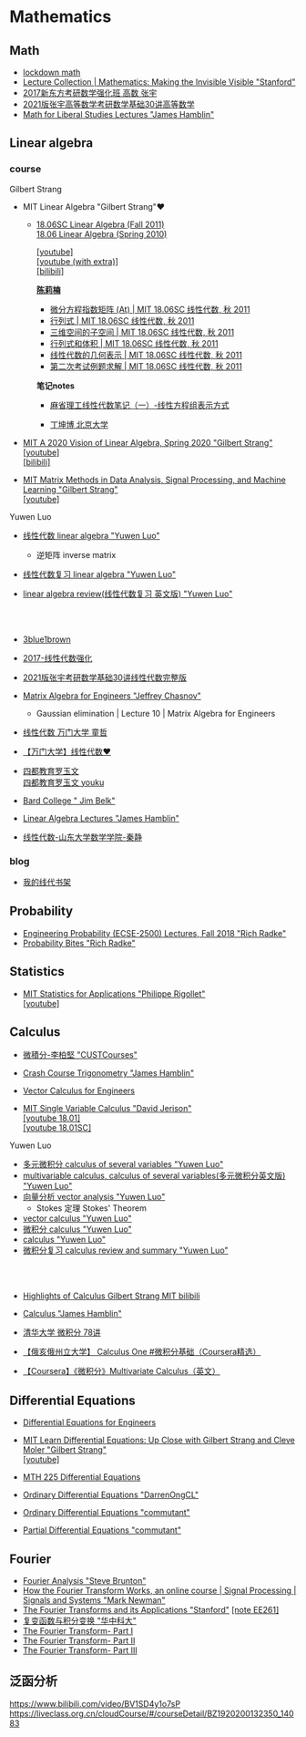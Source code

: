# Mathematics


## Math

- [lockdown math](https://www.youtube.com/watch?v=ppWPuXsnf1Q&list=PLZHQObOWTQDP5CVelJJ1bNDouqrAhVPev)  
- [Lecture Collection | Mathematics: Making the Invisible Visible "Stanford"](https://www.youtube.com/watch?v=pk49iM9OT_0&list=PLpGHT1n4-mAvzAtg6Qo8aTld6goSPxo4o)  
- [2017新东方考研数学强化班 高数 张宇](https://www.youtube.com/playlist?list=PLPVDPEUcHjf7L-KNqT7wEdUEfO0_EIRG6)  
- [2021版张宇高等数学考研数学基础30讲高等数学](https://www.bilibili.com/video/BV1ME411M7hp)  
- [Math for Liberal Studies Lectures "James Hamblin"](https://www.youtube.com/playlist?list=PLNr8B4XHL5kFmEhHZnxqdAiAwVSg80QbA)





## Linear algebra  
### course

Gilbert Strang
- MIT Linear Algebra "Gilbert Strang"❤️
  - [18.06SC Linear Algebra (Fall 2011)](https://ocw.mit.edu/courses/mathematics/18-06sc-linear-algebra-fall-2011/index.htm)  
    [18.06 Linear Algebra (Spring 2010)](https://ocw.mit.edu/courses/mathematics/18-06-linear-algebra-spring-2010/)  

    [[youtube]](https://www.youtube.com/playlist?list=PLE7DDD91010BC51F8)  
    [[youtube (with extra)]](https://www.youtube.com/playlist?list=PL221E2BBF13BECF6C)  
    [[bilibili]](https://www.bilibili.com/video/BV1zx411g7gq)

    [**陈莉楠**](https://www.youtube.com/channel/UCEBb1b_L6zDS3xTUrIALZOw/search?query=%E9%99%88%E8%8E%89%E6%A5%A0)  
    - [微分方程指数矩阵 (At) | MIT 18.06SC 线性代数, 秋 2011](https://www.youtube.com/watch?v=nTM6ktBeiH4&list=WL&index=3&t=30s)
    - [行列式 | MIT 18.06SC 线性代数, 秋 2011](https://www.youtube.com/watch?v=ZyYGJc9jNno)  
    - [三维空间的子空间 | MIT 18.06SC 线性代数, 秋 2011](https://www.youtube.com/watch?v=VyPIQ_8QqEk)  
    - [行列式和体积 | MIT 18.06SC 线性代数, 秋 2011](https://www.youtube.com/watch?v=ZuWAwCEMeWE&t=522s)  
    - [线性代数的几何表示 | MIT 18.06SC 线性代数, 秋 2011](https://www.youtube.com/watch?v=mgbjhzDndOY)  
    - [第二次考试例题求解 | MIT 18.06SC 线性代数, 秋 2011](https://www.youtube.com/watch?v=ThxvK9t7DNo)  
  
    **笔记notes**
    - [麻省理工线性代数笔记（一）-线性方程组表示方式](https://zhuanlan.zhihu.com/p/36524700)
  
    - [丁坤博 北京大学](https://github.com/yizhen20133868/MIT-Linear-Algebra-Notes)


- [MIT A 2020 Vision of Linear Algebra, Spring 2020 "Gilbert Strang"](https://ocw.mit.edu/resources/res-18-010-a-2020-vision-of-linear-algebra-spring-2020/)  
  [[youtube]](https://www.youtube.com/playlist?list=PLUl4u3cNGP61iQEFiWLE21EJCxwmWvvek)  
  [[bilibili]](https://www.bilibili.com/video/BV1Ki4y147Kh?p=1)


- [MIT Matrix Methods in Data Analysis, Signal Processing, and Machine Learning "Gilbert Strang"](https://ocw.mit.edu/courses/mathematics/18-065-matrix-methods-in-data-analysis-signal-processing-and-machine-learning-spring-2018/)  
  [[youtube]](https://www.youtube.com/playlist?list=PLUl4u3cNGP63oMNUHXqIUcrkS2PivhN3k)


Yuwen Luo
- [线性代数 linear algebra "Yuwen Luo"](https://www.youtube.com/playlist?list=PLn4oMMSpc3Yl8eQQCob5nr43ACJGHQhmt)  
  - 逆矩阵 inverse matrix

- [线性代数复习 linear algebra "Yuwen Luo"](https://www.youtube.com/playlist?list=PLn4oMMSpc3Yndn02KC17SkfCmS1RA-8Sf)

- [linear algebra review(线性代数复习 英文版) "Yuwen Luo"](https://www.youtube.com/playlist?list=PLn4oMMSpc3YmYkfj_WeN3HFOkKMXj9yRY)

<br><br>

- [3blue1brown](https://www.youtube.com/playlist?list=PLZHQObOWTQDPD3MizzM2xVFitgF8hE_ab)  

- [2017-线性代数强化](https://www.youtube.com/playlist?list=PLYdE87tyKU5ALNr-oL4xKfp62chdQeZEk)  

- [2021版张宇考研数学基础30讲线性代数完整版](https://www.bilibili.com/video/BV1LV411o7q9)  



- [Matrix Algebra for Engineers "Jeffrey Chasnov"](https://www.youtube.com/playlist?list=PLkZjai-2Jcxlg-Z1roB0pUwFU-P58tvOx)  
  - Gaussian elimination | Lecture 10 | Matrix Algebra for Engineers

- [线性代数 万门大学 童哲](https://www.youtube.com/watch?v=ove0ywl962M&list=PL1rUBzS6ux6peJ_VDGlfRmxmrkjKdboue)  
- [【万门大学】线性代数❤️](https://www.youtube.com/playlist?list=PL0GyqFMD-UCH7c_kURb1bm38t_JQJBAEk)

- [四都教育罗玉文](https://www.sudoedu.com/%e8%a7%86%e9%a2%91%e8%af%be%e7%a8%8b/)  
  [四都教育罗玉文 youku](https://i.youku.com/i/UMzA1MzIwMjM3Ng==/playlists?spm=a2hzp.8244740.0.0)

- [Bard College " Jim Belk"](http://faculty.bard.edu/~belk/math213f15/)

- [Linear Algebra Lectures "James Hamblin"](https://www.youtube.com/playlist?list=PLNr8B4XHL5kGDHOrU4IeI6QNuZHur4F86)

- [线性代数-山东大学数学学院-秦静](https://www.bilibili.com/video/BV1i741157ju)

### blog
- [我的线代书架](https://ccjou.wordpress.com/2011/10/14/%E6%88%91%E7%9A%84%E7%B7%9A%E4%BB%A3%E6%9B%B8%E6%9E%B6/)







## Probability
- [Engineering Probability (ECSE-2500) Lectures, Fall 2018 "Rich Radke"](https://www.youtube.com/playlist?list=PLuh62Q4Sv7BU1dN2G6ncyiMbML7OXh_Jx)  
- [Probability Bites "Rich Radke"](https://www.youtube.com/playlist?list=PLuh62Q4Sv7BXkeKW4J_2WQBlYhKs_k-pj)  






## Statistics
- [MIT Statistics for Applications "Philippe Rigollet"](https://ocw.mit.edu/courses/mathematics/18-650-statistics-for-applications-fall-2016/)  
  [[youtube]](https://www.youtube.com/watch?v=VPZD_aij8H0&list=WL&index=67)  






## Calculus

- [微積分-李柏堅 "CUSTCourses"](https://www.youtube.com/c/CUSTCourses/playlists?view=50&sort=dd&shelf_id=18)
- [Crash Course Trigonometry "James Hamblin"](https://www.youtube.com/playlist?list=PLNr8B4XHL5kHugFwIm1F064iJTJaXhdrh)
- [Vector Calculus for Engineers](https://www.youtube.com/playlist?list=PLkZjai-2JcxnYmkg6fpzz4WFumGVl7MOa)  


- [MIT Single Variable Calculus "David Jerison"](https://ocw.mit.edu/courses/mathematics/18-01-single-variable-calculus-fall-2006/)  
  [[youtube 18.01]](https://www.youtube.com/playlist?list=PLE2215608E2574180)  
  [[youtube 18.01SC]](https://www.youtube.com/playlist?list=PL47FB68AD27EE8019)  

Yuwen Luo  
- [多元微积分 calculus of several variables "Yuwen Luo"](https://www.youtube.com/playlist?list=PLn4oMMSpc3YnNqTwyg3Lt-5dymCNArbza)
- [multivariable calculus, calculus of several variables(多元微积分英文版) "Yuwen Luo"](https://www.youtube.com/playlist?list=PLn4oMMSpc3YlhUGbbxDURDQnDgzPUUN1e)
- [向量分析 vector analysis "Yuwen Luo"](https://www.youtube.com/playlist?list=PLn4oMMSpc3YnBlRV3ThL2Z5sG0cK8VTTr)
  - Stokes 定理 Stokes' Theorem
- [vector calculus "Yuwen Luo"](https://www.youtube.com/playlist?list=PLn4oMMSpc3YkvNXAs_O-ltToAdsKbM9DX)
- [微积分 calculus "Yuwen Luo"](https://www.youtube.com/playlist?list=PLn4oMMSpc3YmInUfI8zDMhWbCzs9yO0vd)
- [calculus "Yuwen Luo"](https://www.youtube.com/playlist?list=PLn4oMMSpc3Yn6Oj9Fj9jsAb1AscAefHIR)
- [微积分复习 calculus review and summary "Yuwen Luo"](https://www.youtube.com/playlist?list=PLn4oMMSpc3Yma1Pq-QTIqHVw2G8mkrWcl)

<br><br>

- [Highlights of Calculus Gilbert Strang MIT ](https://ocw.mit.edu/resources/res-18-005-highlights-of-calculus-spring-2010/)
  [bilibili](https://www.bilibili.com/video/av61776318/)


- [Calculus "James Hamblin"](https://www.youtube.com/playlist?list=PLNr8B4XHL5kFc8sV2RD5hU0MSjnJvAiiP)

- [清华大学 微积分 78讲](https://www.bilibili.com/video/av22429434/)

- [【俄亥俄州立大学】 Calculus One #微积分基础（Coursera精选）](https://www.bilibili.com/video/av64578050/?p=1)

- [【Coursera】《微积分》Multivariate Calculus（英文）](https://www.bilibili.com/video/av45853362?p=2)





## Differential Equations
- [Differential Equations for Engineers](https://www.youtube.com/playlist?list=PLkZjai-2JcxlvaV9EUgtHj1KV7THMPw1w)

- [MIT Learn Differential Equations: Up Close with Gilbert Strang and Cleve Moler "Gilbert Strang"](https://ocw.mit.edu/resources/res-18-009-learn-differential-equations-up-close-with-gilbert-strang-and-cleve-moler-fall-2015/)  
  [[youtube]](https://www.youtube.com/watch?v=ZvL88xqYSak&list=PLUl4u3cNGP63oTpyxCMLKt_JmB0WtSZfG)

- [MTH 225 Differential Equations](https://math.libretexts.org/Courses/Monroe_Community_College/MTH_225_Differential_Equations)

- [Ordinary Differential Equations "DarrenOngCL"](https://www.youtube.com/user/DarrenOngCL/playlists)

- [Ordinary Differential Equations "commutant"](https://www.youtube.com/playlist?list=PLwIFHT1FWIUJYuP5y6YEM4WWrY4kEmIuS)

- [Partial Differential Equations "commutant"](https://www.youtube.com/playlist?list=PLF6061160B55B0203)






## Fourier
- [Fourier Analysis "Steve Brunton"](https://www.youtube.com/playlist?list=PLMrJAkhIeNNT_Xh3Oy0Y4LTj0Oxo8GqsC&index=17)  
- [How the Fourier Transform Works, an online course | Signal Processing | Signals and Systems "Mark Newman"](https://www.youtube.com/watch?v=R2wC8Oujm8M&list=PLWMUMyAolbNuWse5uM3HBwkrJEVsWOLd6)  
- [The Fourier Transforms and its Applications "Stanford"](https://www.youtube.com/watch?v=gZNm7L96pfY&list=PLB24BC7956EE040CD) [[note EE261]](https://see.stanford.edu/Course/EE261)
- [复变函数与积分变换 "华中科大"](https://www.youtube.com/watch?v=ynYkgiDI_OA&list=PLBPbUxsZM4SaU12qDcb5YbHgHNfwauDro&index=1)  
-  [The Fourier Transform- Part I](https://www.youtube.com/watch?v=ObklYbQaX24&t=11s)
-  [The Fourier Transform- Part II](https://www.youtube.com/watch?v=QO3kgwYzpZg)
-  [The Fourier Transform- Part III](https://www.youtube.com/watch?v=6-llh6WJo1U) 






## 泛函分析
https://www.bilibili.com/video/BV1SD4y1o7sP
https://liveclass.org.cn/cloudCourse/#/courseDetail/BZ1920200132350_14083






<!-- {{< link "" >}}   -->
